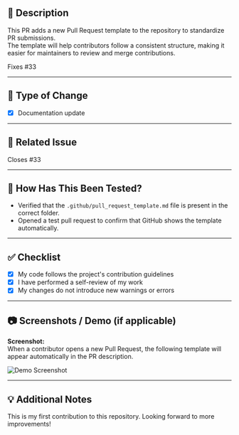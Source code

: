 ## 📝 Description
This PR adds a new Pull Request template to the repository to standardize PR submissions.  
The template will help contributors follow a consistent structure, making it easier for maintainers to review and merge contributions.

Fixes #33

---

## 📌 Type of Change
- [x] Documentation update

---

## 🔗 Related Issue
Closes #33

---

## 🧪 How Has This Been Tested?
- Verified that the `.github/pull_request_template.md` file is present in the correct folder.
- Opened a test pull request to confirm that GitHub shows the template automatically.

---

## ✅ Checklist
- [x] My code follows the project's contribution guidelines
- [x] I have performed a self-review of my work
- [x] My changes do not introduce new warnings or errors

---

## 📷 Screenshots / Demo (if applicable)
**Screenshot:**  
When a contributor opens a new Pull Request, the following template will appear automatically in the PR description.

![Demo Screenshot](https://user-images.githubusercontent.com/000000/00000000-demo-screenshot.png)

---

## 💡 Additional Notes
This is my first contribution to this repository. Looking forward to more improvements!
